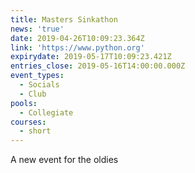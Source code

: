 ```yaml
---
title: Masters Sinkathon
news: 'true'
date: 2019-04-26T10:09:23.364Z
link: 'https://www.python.org'
expirydate: 2019-05-17T10:09:23.421Z
entries_close: 2019-05-16T14:00:00.000Z
event_types:
  - Socials
  - Club
pools:
  - Collegiate
courses:
  - short
---
```

A new event for the oldies
